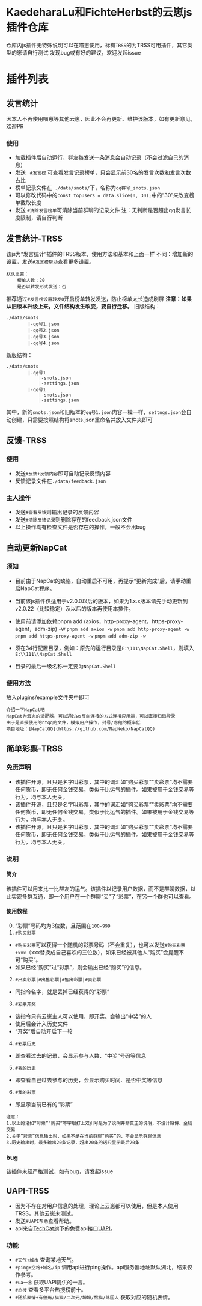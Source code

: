 # KaedeharaLu和FichteHerbst的云崽js插件仓库
仓库内js插件无特殊说明可以在喵崽使用，标有```TRSS```的为TRSS可用插件，其它类型的崽请自行测试
发现bug或有好的建议，欢迎发起issue

# 插件列表
## 发言统计
因本人不再使用喵崽等其他云崽，因此不会再更新、维护该版本，如有更新意见，欢迎PR
### 使用
- 加载插件后自动运行，群友每发送一条消息会自动记录（不会过滤自己的消息）
- 发送 ``` #发言榜``` 可查看发言记录榜单，只会显示前30名的发言次数和发言次数占比
- 榜单记录文件在``` ./data/snots/```下，名称为```qq群号_snots.json```
- 可以修改代码中的```const topUsers = data.slice(0, 30);```中的“30”来改变榜单截取长度
- 发送 ``` #清除发言榜单 ```可清除当前群聊的记录文件
注：无判断是否超出qq发言长度限制，请自行判断

## 发言统计-TRSS
该js为“发言统计”插件的TRSS版本，使用方法和基本和上面一样
不同：增加新的设置，发送```#发言榜帮助```查看更多设置。
```
默认设置：
    榜单人数：20
    是否以转发形式发送：否
```

推荐通过```#发言榜设置转发0```开启榜单转发发送，防止榜单太长造成刷屏
 **注意：如果从旧版本升级上来，文件结构发生改变，要自行迁移。**
旧版结构：
```
./data/snots
        |-qq号1.json
        |-qq号2.json
        |-qq号3.json
        |-qq号4.json
```

新版结构：
```
./data/snots
        |-qq号1
            |-snots.json
            |-settings.json
        |-qq号1
            |-snots.json
            |-settings.json
```

其中，新的```snots.json```和旧版本的```qq号1.json```内容一模一样，```settngs.json```会自动创建，只需要按照结构将snots.json重命名并放入文件夹即可

## 反馈-TRSS
### 使用
- 发送```#反馈+反馈内容```即可自动记录反馈内容
- 反馈记录文件在```./data/feedback.json```
### 主人操作
- 发送```#查看反馈```则输出记录的反馈内容
- 发送```#清除反馈记录```则删除存在的feedback.json文件
- 以上操作均有检查文件是否存在的操作，一般不会出bug

## 自动更新NapCat
### 须知
- 目前由于NapCat的缺陷，自动重启不可用，再提示“更新完成”后，请手动重启NapCat程序。
- 当前该js插件仅适用于v2.0.0以后的版本，如果为1.x.x版本请先手动更新到v2.0.22（比较稳定）及以后的版本再使用本插件。
- 使用前请添加依赖pnpm add (axios，http-proxy-agent，https-proxy-agent，adm-zip) -w
  `pnpm add axios -w`
  `pnpm add http-proxy-agent -w`
  `pnpm add https-proxy-agent -w`
  `pnpm add adm-zip -w`
  
- 须在34行配置目录，例如：原先的运行目录是`E:\111\NapCat.Shell`，则填入`E:\\111\\NapCat.Shell`
- 目录的最后一级名称一定要为`NapCat.Shell`

### 使用方法
放入plugins/example文件夹中即可
```
介绍一下NapCat吧
NapCat为云崽的适配器，可以通过ws反向连接的方式连接应用端，可以直接扫码登录
由于是直接使用的ntqq的文件，模拟用户操作，封号/冻结的概率低
项目地址：[NapCatQQ](https://github.com/NapNeko/NapCatQQ)
```

## 简单彩票-TRSS

### 免责声明
- 该插件开源，且只是名字叫彩票，其中的词汇如“购买彩票”“卖彩票”均不需要任何货币，即无任何金钱交易，类似于比运气的插件。如果被用于金钱交易等行为，均与本人无关。
- 该插件开源，且只是名字叫彩票，其中的词汇如“购买彩票”“卖彩票”均不需要任何货币，即无任何金钱交易，类似于比运气的插件。如果被用于金钱交易等行为，均与本人无关。
- 该插件开源，且只是名字叫彩票，其中的词汇如“购买彩票”“卖彩票”均不需要任何货币，即无任何金钱交易，类似于比运气的插件。如果被用于金钱交易等行为，均与本人无关。


### 说明
#### 简介
该插件可以用来比一比群友的运气。该插件以记录用户数据，而不是群聊数据，以此实现多群互通，即一个用户在一个群聊“买”了“彩票”，在另一个群也可以查看。

#### 使用教程
0. “彩票”号码均为3位数，且范围在```100-999```
1. ```#购买彩票```
- ```#购买彩票```可以获得一个随机的彩票号码（不会重复），也可以发送```#购买彩票+xxx```（xxx替换成自己喜欢的三位数），如果已经被其他人“购买”会提醒不可“购买”。
- 如果已经“购买”过“彩票”，则会输出已经“购买”的信息。
2. ```#出卖彩票|#出售彩票|#售出彩票|#卖彩票```
- 同指令名字，就是丢掉已经获得的“彩票”
3. ```#彩票开奖```
- 该指令只有云崽主人可以使用，即开奖。会输出“中奖”的人
- 使用后会计入历史文件
- “开奖”后自动开启下一轮
4. ```#彩票历史```
- 即查看过去的记录，会显示参与人数、“中奖”号码等信息
5. ```#我的历史```
- 即查看自己过去参与的历史，会显示购买时间、是否中奖等信息
6. ```#我的彩票```
- 即显示当前已有的“彩票”
```
注意：
1.以上的诸如“彩票”“购买”等字眼打上双引号是为了说明并非真正的说明，不设计赌博、金钱交易
2.关于“彩票”信息输出时，如果不是在当前群聊“购买”的，不会显示群聊信息
3.历史输出时，最多输出20条记录，超出20条的话只显示最后20条
```

### bug
该插件未经严格测试，如有bug，请发起issue

## UAPI-TRSS
- 因为不存在对用户信息的处理，理论上云崽都可以使用，但是本人使用TRSS，其他云崽未测试。
- 发送```#UAPI帮助```查看帮助。
- api来自[TechCat](https://chcat.cn/)旗下的免费api接口[UAPI](https://uapis.cn/)。

### 功能
- ```#天气+城市``` 查询某地天气。
- ```#ping+空格+域名/ip``` 调用api进行ping操作。api服务器地址默认湖北，结果仅作参考。
- ```#ua一言``` 获取UAPI提供的一言。
- ```#热搜``` 查看多平台热搜榜前十。
- ```#随机表情+有兽焉/猫猫/二次元/坤坤/熊猫/外国人``` 获取对应的随机表情。